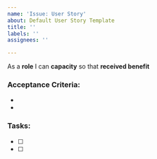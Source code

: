 ```yaml
---
name: 'Issue: User Story'
about: Default User Story Template
title: ''
labels: ''
assignees: ''

---
```


As a **role**  I can **capacity** so that **received benefit**

### Acceptance Criteria:
- 
- 

### Tasks:
- [ ] 
- [ ] 

<!-- Add # followed by the epic number to connect them together -->
